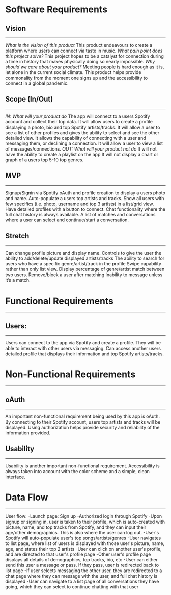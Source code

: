 # Software Requirements

## Vision
---
 <i>What is the vision of this product</i>
This product endeavours to create a platform where users can connect via taste in music.
<i>What pain point does this project solve?</i>
This project hopes to be a catalyst for connection during a time in history that makes physically doing so nearly impossible.
<i>Why should we care about your product?</i>
Meeting people is hard enough as it is, let alone in the current social climate. This product helps provide commonality from the moment one signs up and the accessibility to connect in a global pandemic.

## Scope (In/Out)
---
<i>IN: What will your product do</i>
The app will connect to a users Spotify account and collect their top data.
It will allow users to create a profile displaying a photo, bio and top Spotify artists/tracks.
It will allow a user to see a list of other profiles and gives the ability to select and see the other detailed view. 
It allows the capability of connecting with a user and messaging them, or declining a connection.
It will allow a user to view a list of messages/connections. 
<i>OUT: What will your product not do</i>
It will not have the ability to create a playlist on the app
It will not display a chart or graph of a users top 5-10 top genres.

## MVP
---
Signup/Signin via Spotify oAuth and profile creation to display a users photo and name.
Auto-populate a users top artists and tracks.
Show all users with few specifics (i.e. photo, username and top 3 artists) in a list/grid view.
Have detailed profiles with a button to connect.
Chat functionality where the full chat history is always available.
A list of matches and conversations where a user can select and continue/start a conversation.

## Stretch
---
Can change profile picture and display name.
Controls to give the user the ability to add/delete/update displayed artists/tracks
The ability to search for users who have a specific genre/artist/track in the profile
Swipe capability rather than only list view.
Display percentage of genre/artist match between two users.
Remove/block a user after matching
Inability to message unless it’s a match.

# Functional Requirements
---
## Users:
---
Users can connect to the app via Spotify and create a profile. They will be able to interact with other users via messaging. Can access another users detailed profile that displays their information and top Spotify artists/tracks.

# Non-Functional Requirements
---
## oAuth
---
An important non-functional requirement being used by this app is oAuth. By connecting to their Spotify account, users top artists and tracks will be displayed. Using authorization helps provide security and reliability of the information provided.

## Usability 
---
Usability is another important non-functional requirement. Accessibility is always taken into account with the color scheme and a simple, clean interface.

# Data Flow
---
 User flow:
-Launch page: Sign up
-Authorized login through Spotify
-Upon signup or signing in, user is taken to their profile, which is auto-created with picture, name, and top tracks from Spotify, and they can input their age/other demographics. This is also where the user can log out.
-User's Spotify will auto-populate user's top songs/artists/genres
-User navigates to list page, where list of users is displayed with those user's picture, name, age, and states their top 2 artists
-User can click on another user's profile, and are directed to that user's profile page
-Other user's profile page displays all details of demographics, top tracks, bio, etc
-User can either send this user a message or pass. If they pass, user is redirected back to list page
-If user selects messaging the other user, they are redirected to a chat page where they can message with the user, and full chat history is displayed
-User can navigate to a list page of all conversations they have going, which they can select to continue chatting with that user
